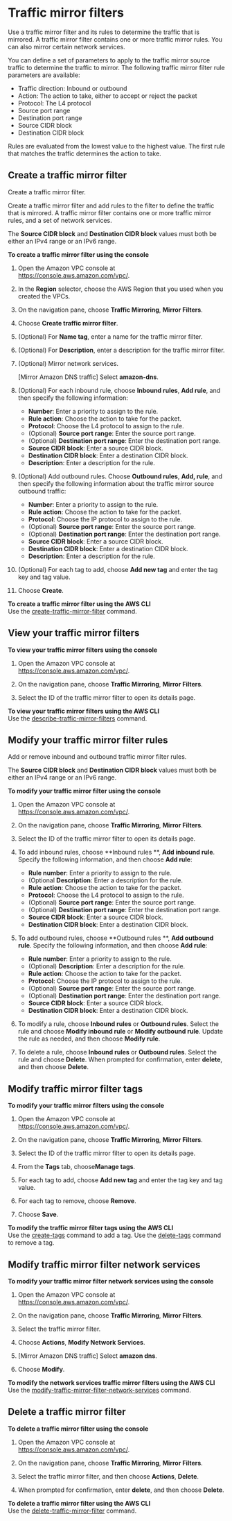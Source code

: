 # Traffic mirror filters<a name="traffic-mirroring-filter"></a>

Use a traffic mirror filter and its rules to determine the traffic that is mirrored\. A traffic mirror filter contains one or more traffic mirror rules\. You can also mirror certain network services\.

You can define a set of parameters to apply to the traffic mirror source traffic to determine the traffic to mirror\. The following traffic mirror filter rule parameters are available:
+ Traffic direction: Inbound or outbound
+ Action: The action to take, either to accept or reject the packet
+ Protocol: The L4 protocol
+ Source port range
+ Destination port range
+ Source CIDR block
+ Destination CIDR block

Rules are evaluated from the lowest value to the highest value\. The first rule that matches the traffic determines the action to take\.

## Create a traffic mirror filter<a name="create-traffic-mirroring-filter"></a>

Create a traffic mirror filter\.

Create a traffic mirror filter and add rules to the filter to define the traffic that is mirrored\. A traffic mirror filter contains one or more traffic mirror rules, and a set of network services\. 

The **Source CIDR block** and **Destination CIDR block** values must both be either an IPv4 range or an IPv6 range\.

**To create a traffic mirror filter using the console**

1. Open the Amazon VPC console at [https://console\.aws\.amazon\.com/vpc/](https://console.aws.amazon.com/vpc/)\.

1. In the **Region** selector, choose the AWS Region that you used when you created the VPCs\.

1. On the navigation pane, choose **Traffic Mirroring**, **Mirror Filters**\.

1. Choose **Create traffic mirror filter**\.

1. \(Optional\) For **Name tag**, enter a name for the traffic mirror filter\.

1. \(Optional\) For **Description**, enter a description for the traffic mirror filter\.

1. \(Optional\) Mirror network services\.

   \[Mirror Amazon DNS traffic\] Select **amazon\-dns**\.

1. \(Optional\) For each inbound rule, choose **Inbound rules**, **Add rule**, and then specify the following information:
   + **Number**: Enter a priority to assign to the rule\.
   + **Rule action**: Choose the action to take for the packet\.
   + **Protocol**: Choose the L4 protocol to assign to the rule\.
   + \(Optional\) **Source port range**: Enter the source port range\.
   + \(Optional\) **Destination port range**: Enter the destination port range\.
   + **Source CIDR block**: Enter a source CIDR block\.
   + **Destination CIDR block**: Enter a destination CIDR block\.
   + **Description**: Enter a description for the rule\.

1. \(Optional\) Add outbound rules\. Choose **Outbound rules**, **Add, rule**, and then specify the following information about the traffic mirror source outbound traffic:
   + **Number**: Enter a priority to assign to the rule\.
   + **Rule action**: Choose the action to take for the packet\.
   + **Protocol**: Choose the IP protocol to assign to the rule\.
   +  \(Optional\) **Source port range**: Enter the source port range\.
   + \(Optional\) **Destination port range**: Enter the destination port range\.
   +  **Source CIDR block**: Enter a source CIDR block\.
   + **Destination CIDR block**: Enter a destination CIDR block\.
   + **Description**: Enter a description for the rule\.

1. \(Optional\) For each tag to add, choose **Add new tag** and enter the tag key and tag value\.

1. Choose **Create**\.

**To create a traffic mirror filter using the AWS CLI**  
Use the [create\-traffic\-mirror\-filter](https://docs.aws.amazon.com/cli/latest/reference/ec2/create-traffic-mirror-filter.html) command\.

## View your traffic mirror filters<a name="view-traffic-mirroring-filter"></a>

**To view your traffic mirror filters using the console**

1. Open the Amazon VPC console at [https://console\.aws\.amazon\.com/vpc/](https://console.aws.amazon.com/vpc/)\.

1. On the navigation pane, choose **Traffic Mirroring**, **Mirror Filters**\.

1. Select the ID of the traffic mirror filter to open its details page\.

**To view your traffic mirror filters using the AWS CLI**  
Use the [describe\-traffic\-mirror\-filters](https://docs.aws.amazon.com/cli/latest/reference/ec2/describe-traffic-mirror-filters.html) command\.

## Modify your traffic mirror filter rules<a name="modify-traffic-mirroring-filter-rules"></a>

Add or remove inbound and outbound traffic mirror filter rules\.

The **Source CIDR block** and **Destination CIDR block** values must both be either an IPv4 range or an IPv6 range\.

**To modify your traffic mirror filter using the console**

1. Open the Amazon VPC console at [https://console\.aws\.amazon\.com/vpc/](https://console.aws.amazon.com/vpc/)\.

1. On the navigation pane, choose **Traffic Mirroring**, **Mirror Filters**\.

1. Select the ID of the traffic mirror filter to open its details page\.

1. To add inbound rules, choose **Inbound rules **, **Add inbound rule**\. Specify the following information, and then choose **Add rule**:
   + **Rule number**: Enter a priority to assign to the rule\.
   + \(Optional **Description**: Enter a description for the rule\.
   + **Rule action**: Choose the action to take for the packet\.
   + **Protocol**: Choose the L4 protocol to assign to the rule\.
   + \(Optional\) **Source port range**: Enter the source port range\.
   + \(Optional\) **Destination port range**: Enter the destination port range\.
   + **Source CIDR block**: Enter a source CIDR block\.
   + **Destination CIDR block**: Enter a destination CIDR block\.

1. To add outbound rules, choose **Outbound rules **, **Add outbound rule**\. Specify the following information, and then choose **Add rule**:
   + **Rule number**: Enter a priority to assign to the rule\.
   + \(Optional\) **Description**: Enter a description for the rule\.
   + **Rule action**: Choose the action to take for the packet\.
   + **Protocol**: Choose the IP protocol to assign to the rule\.
   +  \(Optional\) **Source port range**: Enter the source port range\.
   + \(Optional\) **Destination port range**: Enter the destination port range\.
   +  **Source CIDR block**: Enter a source CIDR block\.
   + **Destination CIDR block**: Enter a destination CIDR block\.

1. To modify a rule, choose **Inbound rules** or **Outbound rules**\. Select the rule and choose **Modify inbound rule** or **Modify outbound rule**\. Update the rule as needed, and then choose **Modify rule**\.

1. To delete a rule, choose **Inbound rules** or **Outbound rules**\. Select the rule and choose **Delete**\. When prompted for confirmation, enter **delete**, and then choose **Delete**\.

## Modify traffic mirror filter tags<a name="modify-traffic-mirroring-filter-tags"></a>

**To modify your traffic mirror filters using the console**

1. Open the Amazon VPC console at [https://console\.aws\.amazon\.com/vpc/](https://console.aws.amazon.com/vpc/)\.

1. On the navigation pane, choose **Traffic Mirroring**, **Mirror Filters**\.

1. Select the ID of the traffic mirror filter to open its details page\.

1. From the **Tags** tab, choose**Manage tags**\.

1. For each tag to add, choose **Add new tag** and enter the tag key and tag value\.

1. For each tag to remove, choose **Remove**\.

1. Choose **Save**\.

**To modify the traffic mirror filter tags using the AWS CLI**  
Use the [create\-tags](https://docs.aws.amazon.com/cli/latest/reference/ec2/create-tags.html) command to add a tag\. Use the [delete\-tags](https://docs.aws.amazon.com/cli/latest/reference/ec2/delete-tags.html) command to remove a tag\.

## Modify traffic mirror filter network services<a name="modify-traffic-mirroring-filter-network-services"></a>

**To modify your traffic mirror filter network services using the console**

1. Open the Amazon VPC console at [https://console\.aws\.amazon\.com/vpc/](https://console.aws.amazon.com/vpc/)\.

1. On the navigation pane, choose **Traffic Mirroring**, **Mirror Filters**\.

1. Select the traffic mirror filter\.

1. Choose **Actions**, **Modify Network Services**\.

1. \[Mirror Amazon DNS traffic\] Select **amazon dns**\.

1. Choose **Modify**\.

**To modify the network services traffic mirror filters using the AWS CLI**  
Use the [modify\-traffic\-mirror\-filter\-network\-services](https://docs.aws.amazon.com/cli/latest/reference/ec2/modify-traffic-mirror-filter-network-services.html) command\.

## Delete a traffic mirror filter<a name="delete-traffic-mirroring-filter"></a>

**To delete a traffic mirror filter using the console**

1. Open the Amazon VPC console at [https://console\.aws\.amazon\.com/vpc/](https://console.aws.amazon.com/vpc/)\.

1. On the navigation pane, choose **Traffic Mirroring**, **Mirror Filters**\.

1. Select the traffic mirror filter, and then choose **Actions**, **Delete**\.

1. When prompted for confirmation, enter **delete**, and then choose **Delete**\.

**To delete a traffic mirror filter using the AWS CLI**  
Use the [delete\-traffic\-mirror\-filter](https://docs.aws.amazon.com/cli/latest/reference/ec2/delete-traffic-mirror-filter.html) command\.